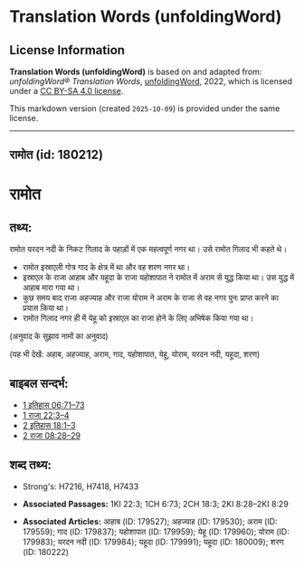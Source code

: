 # Translation Words (unfoldingWord)

## License Information

**Translation Words (unfoldingWord)** is based on and adapted from: _unfoldingWord® Translation Words_, [unfoldingWord](https://unfoldingword.org/utw), 2022, which is licensed under a [CC BY-SA 4.0 license](https://creativecommons.org/licenses/by-sa/4.0/legalcode.en).

This markdown version (created `2025-10-09`) is provided under the same license.



--------------------------------

## रामोत (id: 180212)

रामोत
=====

तथ्य:
-----

रामोत यरदन नदी के निकट गिलाद के पहाड़ों में एक महत्वपूर्ण नगर था। उसे रामोत गिलाद भी कहते थे।

* रामोत इस्राएली गोत्र गाद के क्षेत्र में था और वह शरण नगर था।
* इस्राएल के राजा आहाब और यहूदा के राजा यहोशापात ने रामोत में अराम से युद्ध किया था। उस युद्ध में आहाब मारा गया था।
* कुछ समय बाद राजा अहज्याह और राजा योराम ने अराम के राजा से वह नगर पुनः प्राप्त करने का प्रयास किया था।
* रामोत गिलाद नगर ही में येहू को इस्राएल का राजा होने के लिए अभिषेक किया गया था।

(अनुवाद के सुझाव नामों का अनुवाद)

(यह भी देखें: अहाब, अहज्याह, अराम, गाद, यहोशापात, येहू, योराम, यरदन नदी, यहूदा, शरण)

बाइबल सन्दर्भ:
--------------

* [1 इतिहास 06:71–73](https://ref.ly/1Chr0:0)
* [1 राजा 22:3–4](https://ref.ly/1Kgs0:0)
* [2 इतिहास 18:1–3](https://ref.ly/2Chr0:0)
* [2 राजा 08:28–29](https://ref.ly/2Kgs0:0)

शब्द तथ्य:
----------

* Strong's: H7216, H7418, H7433

* **Associated Passages:** 1KI 22:3; 1CH 6:73; 2CH 18:3; 2KI 8:28–2KI 8:29
* **Associated Articles:** आहाब (ID: 179527); अहज्याह (ID: 179530); अराम (ID: 179559); गाद (ID: 179837); यहोशापात (ID: 179959); येहू (ID: 179960); योराम (ID: 179983); यरदन नदी (ID: 179984); यहूदा (ID: 179991); यहूदा (ID: 180009); शरण (ID: 180222)


